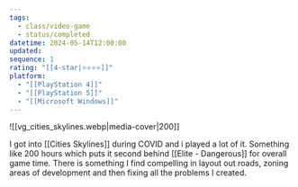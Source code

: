 ```yaml
---
tags:
  - class/video-game
  - status/completed
datetime: 2024-05-14T12:00:00
updated: 
sequence: 1
rating: "[[4-star|⭐️⭐️⭐️⭐️]]"
platform:
  - "[[PlayStation 4]]"
  - "[[PlayStation 5]]"
  - "[[Microsoft Windows]]"
---
```

![[vg_cities_skylines.webp|media-cover|200]]

I got into [[Cities Skylines]] during COVID and i played a lot of it. Something like 200 hours which puts it second behind [[Elite - Dangerous]] for overall game time. There is something I find compelling in layout out roads, zoning areas of development and then fixing all the problems I created.